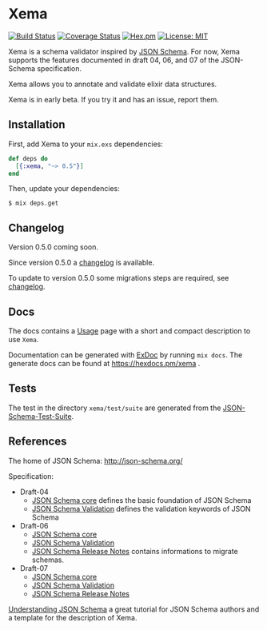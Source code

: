 # Xema
[![Build Status](https://travis-ci.org/hrzndhrn/xema.svg?branch=master)](https://travis-ci.org/hrzndhrn/xema)
[![Coverage Status](https://coveralls.io/repos/github/hrzndhrn/xema/badge.svg?branch=master)](https://coveralls.io/github/hrzndhrn/xema?branch=master)
[![Hex.pm](https://img.shields.io/hexpm/v/xema.svg)](https://hex.pm/packages/xema)
[![License: MIT](https://img.shields.io/badge/License-MIT-yellow.svg)](https://opensource.org/licenses/MIT)

Xema is a schema validator inspired by [JSON Schema](http://json-schema.org).
For now, Xema supports the features documented in draft 04, 06, and 07 of the
JSON-Schema specification.

Xema allows you to annotate and validate elixir data structures.

Xema is in early beta. If you try it and has an issue, report them.

## Installation

First, add Xema to your `mix.exs` dependencies:

```elixir
def deps do
  [{:xema, "~> 0.5"}]
end
```

Then, update your dependencies:

```Shell
$ mix deps.get
```

## Changelog

Version 0.5.0 coming soon.

Since version 0.5.0 a [changelog](CHANGELOG.md) is available.

To update to version 0.5.0 some migrations steps are required, see
[changelog](CHANGELOG.md).

## Docs

The docs contains a [Usage](https://hexdocs.pm/xema/usage.html) page with a
short and compact description to use `Xema`.

Documentation can be generated with
[ExDoc](https://github.com/elixir-lang/ex_doc) by running `mix docs`. The
generate docs can be found at https://hexdocs.pm/xema .


## Tests

The test in the directory `xema/test/suite` are generated from the
[JSON-Schema-Test-Suite](https://github.com/json-schema-org/JSON-Schema-Test-Suite).

## References

The home of JSON Schema: http://json-schema.org/

Specification:

* Draft-04
  * [JSON Schema core](http://json-schema.org/draft-04/json-schema-core.html)
defines the basic foundation of JSON Schema
  * [JSON Schema Validation](http://json-schema.org/draft-04/json-schema-validation.html)
defines the validation keywords of JSON Schema
* Draft-06
  * [JSON Schema core](http://json-schema.org/draft-06/json-schema-core.html)
  * [JSON Schema Validation](http://json-schema.org/draft-06/json-schema-validation.html)
  * [JSON Schema Release Notes](http://json-schema.org/draft-06/json-schema-release-notes.html)
contains informations to migrate schemas.
* Draft-07
  * [JSON Schema core](http://json-schema.org/draft-07/json-schema-core.html)
  * [JSON Schema Validation](http://json-schema.org/draft-07/json-schema-validation.html)
  * [JSON Schema Release Notes](http://json-schema.org/draft-07/json-schema-release-notes.html)


[Understanding JSON Schema](https://spacetelescope.github.io/understanding-json-schema/index.html)
a great tutorial for JSON Schema authors and a template for the description of
Xema.
